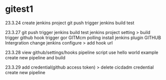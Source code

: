 # gitest1
23.3.24 create jenkins project
        git push trigger jenkins build test

23.3.27 git push trigger jenkins build test 
        jenkins project setting > build trigger github hook trigger gor GITMcm polling
        install jenkins plugin GITHUB Intergration
        change jenkins configure > add hook url
        
23.3.28 view github/settings/hooks
        pipeline script use hello world example
        create new pipeline and build

23.3.29 add credential(github access token) > delete cicdadm credential
        create new pipeline
